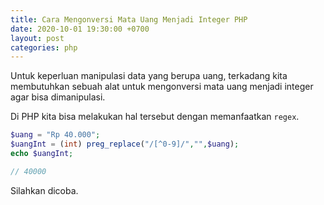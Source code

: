 ```yaml
---
title: Cara Mengonversi Mata Uang Menjadi Integer PHP
date: 2020-10-01 19:30:00 +0700
layout: post
categories: php
---
```


Untuk keperluan manipulasi data yang berupa uang, terkadang kita membutuhkan sebuah alat untuk mengonversi mata uang menjadi integer agar bisa dimanipulasi.

Di PHP kita bisa melakukan hal tersebut dengan memanfaatkan `regex`.

```php
$uang = "Rp 40.000";
$uangInt = (int) preg_replace("/[^0-9]/","",$uang);
echo $uangInt;

// 40000
```

Silahkan dicoba.